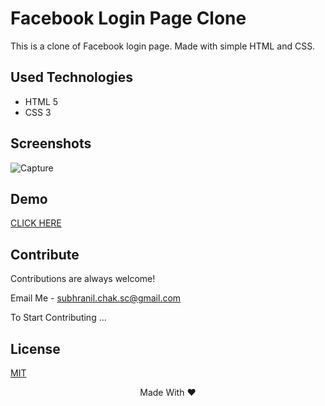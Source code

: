 # Facebook Login Page Clone

This is a clone of Facebook login page. Made with simple HTML and CSS.

## Used Technologies

 - HTML 5
 - CSS 3

## Screenshots

![Capture](https://user-images.githubusercontent.com/106914208/213279792-23f42c97-609c-4499-8bf6-707817612aa9.PNG)

## Demo

 [CLICK HERE](https://clonebook-login-page.netlify.app/)

## Contribute

Contributions are always welcome!

Email Me - subhranil.chak.sc@gmail.com

To Start Contributing ...

## License

[MIT](https://choosealicense.com/licenses/mit/)

<p align="center">Made With ❤️</p>
